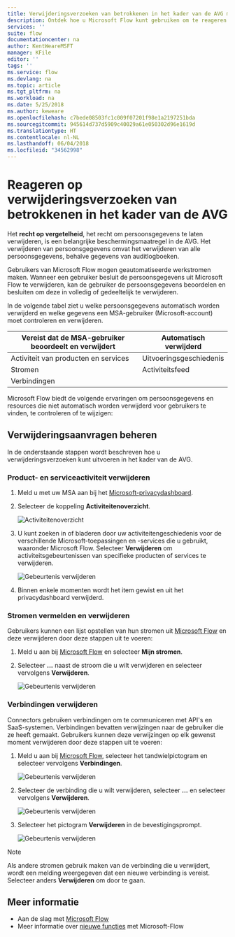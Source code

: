 ```yaml
---
title: Verwijderingsverzoeken van betrokkenen in het kader van de AVG met Microsoft Flow voor Microsoft-accounts (MSA) | Microsoft Docs
description: Ontdek hoe u Microsoft Flow kunt gebruiken om te reageren op verwijderingsverzoeken van betrokkenen in het kader van de AVG voor Microsoft-accounts.
services: ''
suite: flow
documentationcenter: na
author: KentWeareMSFT
manager: KFile
editor: ''
tags: ''
ms.service: flow
ms.devlang: na
ms.topic: article
ms.tgt_pltfrm: na
ms.workload: na
ms.date: 5/25/2018
ms.author: keweare
ms.openlocfilehash: c7bede08503fc1c009f07201f98e1a2197251bda
ms.sourcegitcommit: 945614d737d5909c40029a61e050302d96e1619d
ms.translationtype: HT
ms.contentlocale: nl-NL
ms.lasthandoff: 06/04/2018
ms.locfileid: "34562998"
---
```

# <a name="respond-to-gdpr-data-subject-delete-requests"></a>Reageren op verwijderingsverzoeken van betrokkenen in het kader van de AVG

Het **recht op vergetelheid**, het recht om persoonsgegevens te laten verwijderen, is een belangrijke beschermingsmaatregel in de AVG. Het verwijderen van persoonsgegevens omvat het verwijderen van alle persoonsgegevens, behalve gegevens van auditlogboeken.

Gebruikers van Microsoft Flow mogen geautomatiseerde werkstromen maken. Wanneer een gebruiker besluit de persoonsgegevens uit Microsoft Flow te verwijderen, kan de gebruiker de persoonsgegevens beoordelen en besluiten om deze in volledig of gedeeltelijk te verwijderen.

In de volgende tabel ziet u welke persoonsgegevens automatisch worden verwijderd en welke gegevens een MSA-gebruiker (Microsoft-account) moet controleren en verwijderen.

|Vereist dat de MSA-gebruiker beoordeelt en verwijdert|Automatisch verwijderd|
|------|------|
|Activiteit van producten en services|Uitvoeringsgeschiedenis|
|Stromen|Activiteitsfeed|
|Verbindingen||

Microsoft Flow biedt de volgende ervaringen om persoonsgegevens en resources die niet automatisch worden verwijderd voor gebruikers te vinden, te controleren of te wijzigen:

## <a name="manage-delete-requests"></a>Verwijderingsaanvragen beheren

In de onderstaande stappen wordt beschreven hoe u verwijderingsverzoeken kunt uitvoeren in het kader van de AVG.

### <a name="delete-product-and-service-activity"></a>Product- en serviceactiviteit verwijderen

1. Meld u met uw MSA aan bij het [Microsoft-privacydashboard](https://account.microsoft.com/privacy/).
1. Selecteer de koppeling **Activiteitenoverzicht**.

    ![Activiteitenoverzicht](./media/gdpr-dsr-export-msa/activityhistory.png)

1. U kunt zoeken in of bladeren door uw activiteitengeschiedenis voor de verschillende Microsoft-toepassingen en -services die u gebruikt, waaronder Microsoft Flow. Selecteer **Verwijderen** om activiteitsgebeurtenissen van specifieke producten of services te verwijderen.

    ![Gebeurtenis verwijderen](./media/gdpr-dsr-delete-msa/deleteevent.png)

1. Binnen enkele momenten wordt het item gewist en uit het privacydashboard verwijderd.

### <a name="list-and-delete-flows"></a>Stromen vermelden en verwijderen

Gebruikers kunnen een lijst opstellen van hun stromen uit [Microsoft Flow](https://flow.microsoft.com) en deze verwijderen door deze stappen uit te voeren:

1. Meld u aan bij [Microsoft Flow](https://flow.microsoft.com) en selecteer **Mijn stromen**.

1. Selecteer **...** naast de stroom die u wilt verwijderen en selecteer vervolgens **Verwijderen**.

    ![Gebeurtenis verwijderen](./media/gdpr-dsr-delete-msa/deleteflow.png)

### <a name="delete-connections"></a>Verbindingen verwijderen

Connectors gebruiken verbindingen om te communiceren met API's en SaaS-systemen. Verbindingen bevatten verwijzingen naar de gebruiker die ze heeft gemaakt. Gebruikers kunnen deze verwijzingen op elk gewenst moment verwijderen door deze stappen uit te voeren:

1. Meld u aan bij [Microsoft Flow](https://flow.microsoft.com), selecteer het tandwielpictogram en selecteer vervolgens **Verbindingen**.

    ![Gebeurtenis verwijderen](./media/gdpr-dsr-delete-msa/deleteconnections.png)

1. Selecteer de verbinding die u wilt verwijderen, selecteer **...** en selecteer vervolgens **Verwijderen**.

    ![Gebeurtenis verwijderen](./media/gdpr-dsr-delete-msa/delete-connection.png)

1. Selecteer het pictogram **Verwijderen** in de bevestigingsprompt.

    ![Gebeurtenis verwijderen](./media/gdpr-dsr-delete-msa/confirmdelete.png)

> [!NOTE]
> Als andere stromen gebruik maken van de verbinding die u verwijdert, wordt een melding weergegeven dat een nieuwe verbinding is vereist. Selecteer anders **Verwijderen** om door te gaan.
>
>

## <a name="learn-more"></a>Meer informatie

* Aan de slag met [Microsoft Flow](getting-started.md)
* Meer informatie over [nieuwe functies](release-notes.md) met Microsoft-Flow
